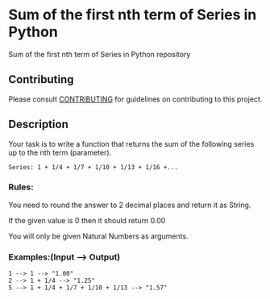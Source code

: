# Sum of the first nth term of Series in Python

Sum of the first nth term of Series in Python repository

## Contributing

Please consult [CONTRIBUTING](./CONTRIBUTING.md) for guidelines on contributing to this project.

## Description

Your task is to write a function that returns the sum of the following series up to the nth term (parameter).

```
Series: 1 + 1/4 + 1/7 + 1/10 + 1/13 + 1/16 +...
```

### Rules:

You need to round the answer to 2 decimal places and return it as String.

If the given value is 0 then it should return 0.00

You will only be given Natural Numbers as arguments.

### Examples:(Input --> Output)

```
1 --> 1 --> "1.00"
2 --> 1 + 1/4 --> "1.25"
5 --> 1 + 1/4 + 1/7 + 1/10 + 1/13 --> "1.57"
```
